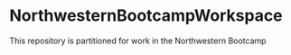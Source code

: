 # NorthwesternBootcampWorkspace
This repository is partitioned for work in the Northwestern Bootcamp
